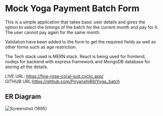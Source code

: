 # Mock Yoga Payment Batch Form

This is a simple application that takes basic user details and gives the option to select the timings of the batch for the current month and pay for it. The user cannot
pay again for the same month.

Validation have been added to the form to get the required fields as well as other forms such as age restriction.

The Tech stack used is MERN stack. React is being used for frontend, nodejs for backend with express framework and MongoDB database for storing all the details.

LIVE URL: https://fine-rose-coral-suit.cyclic.app/ </br>
GITHUB URL:https://github.com/Priyanshj89/Yoga_batch

## ER Diagram
![Screenshot (1695)](https://user-images.githubusercontent.com/55475866/207077278-5e05ab36-a535-4ff2-8283-d0e2e0eeb555.png)
